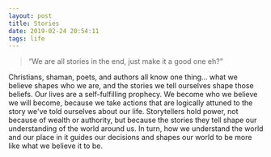 ```yaml
---
layout: post
title: Stories
date: 2019-02-24 20:54:11
tags: life
---
```



> “We are all stories in the end, just make it a good one eh?”


Christians, shaman, poets, and authors all know one thing… what we believe shapes who we are, and the stories we tell ourselves shape those beliefs. Our lives are a self-fulfilling prophecy. We become who we believe we will become, because we take actions that are logically attuned to the story we've told ourselves about our life. Storytellers hold power, not because of wealth or authority, but because the stories they tell shape our understanding of the world around us. In turn, how we understand the world and our place in it guides our decisions and shapes our world to be more like what we believe it to be.


